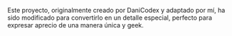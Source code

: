 Este proyecto, originalmente creado por DaniCodex y adaptado por mí, ha sido modificado para convertirlo en un detalle especial, perfecto para expresar aprecio de una manera única y geek.
